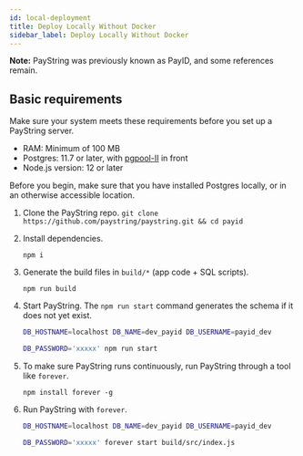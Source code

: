 ```yaml
---
id: local-deployment
title: Deploy Locally Without Docker
sidebar_label: Deploy Locally Without Docker
---
```


**Note:** PayString was previously known as PayID, and some references remain.

## Basic requirements

Make sure your system meets these requirements before you set up a PayString server.

- RAM: Minimum of 100 MB
- Postgres: 11.7 or later, with [pgpool-II](https://www.pgpool.net) in front
- Node.js version: 12 or later

Before you begin, make sure that you have installed Postgres locally, or in an otherwise accessible location.

1. Clone the PayString repo.
   `git clone https://github.com/paystring/paystring.git && cd payid`
2. Install dependencies.

   `npm i`

3. Generate the build files in `build/*` (app code + SQL scripts).

   `npm run build`

4. Start PayString. The `npm run start` command generates the schema if it does not yet exist.

   ```bash
   DB_HOSTNAME=localhost DB_NAME=dev_payid DB_USERNAME=payid_dev

   DB_PASSWORD='xxxxx' npm run start
   ```

5. To make sure PayString runs continuously, run PayString through a tool like `forever`.

   `npm install forever -g`

6. Run PayString with `forever`.

   ```bash
   DB_HOSTNAME=localhost DB_NAME=dev_payid DB_USERNAME=payid_dev

   DB_PASSWORD='xxxxx' forever start build/src/index.js
   ```

